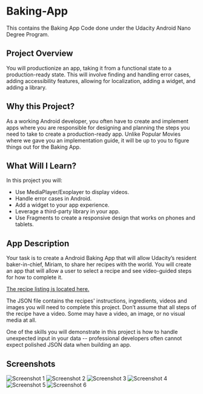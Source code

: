 # Baking-App

This contains the Baking App Code done under the Udacity Android Nano Degree Program.

## Project Overview
You will productionize an app, taking it from a functional state to a production-ready state. This will involve finding and handling error cases, adding accessibility features, allowing for localization, adding a widget, and adding a library.

## Why this Project?
As a working Android developer, you often have to create and implement apps where you are responsible for designing and planning the steps you need to take to create a production-ready app. Unlike Popular Movies where we gave you an implementation guide, it will be up to you to figure things out for the Baking App.

## What Will I Learn?
In this project you will:

 * Use MediaPlayer/Exoplayer to display videos.
 * Handle error cases in Android.
 * Add a widget to your app experience.
 * Leverage a third-party library in your app.
 * Use Fragments to create a responsive design that works on phones and tablets.
 
## App Description
Your task is to create a Android Baking App that will allow Udacity’s resident baker-in-chief, Miriam, to share her recipes with the world. You will create an app that will allow a user to select a recipe and see video-guided steps for how to complete it.

[The recipe listing is located here.](https://d17h27t6h515a5.cloudfront.net/topher/2017/May/59121517_baking/baking.json)

The JSON file contains the recipes' instructions, ingredients, videos and images you will need to complete this project. Don’t assume that all steps of the recipe have a video. Some may have a video, an image, or no visual media at all.

One of the skills you will demonstrate in this project is how to handle unexpected input in your data -- professional developers often cannot expect polished JSON data when building an app.

## Screenshots

![Screenshot 1](../master/Screens/Screen1.jpg) ![Screenshot 2](../master/Screens/Screen2.jpg)
![Screenshot 3](../master/Screens/Screen3.jpg) ![Screenshot 4](../master/Screens/Screen4.jpg)
![Screenshot 5](../master/Screens/Screen5.jpg) ![Screenshot 6](../master/Screens/Screen6.jpg)
